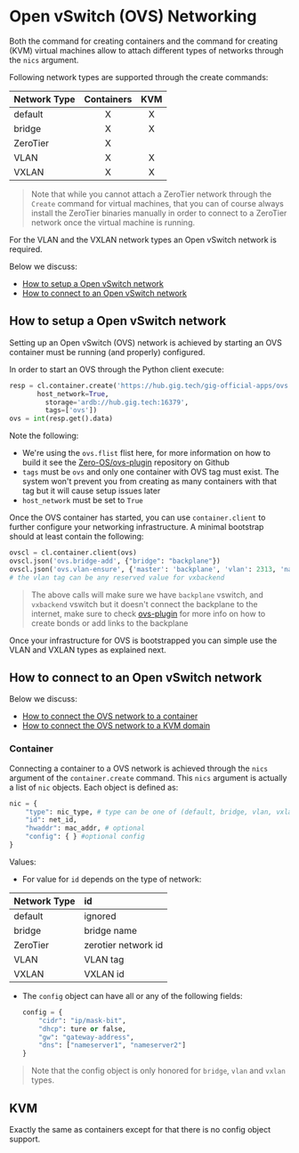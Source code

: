# Open vSwitch (OVS) Networking

Both the command for creating containers and the command for creating (KVM) virtual machines allow to attach different types of networks through the `nics` argument.

Following network types are supported through the create commands:

| Network Type   | Containers | KVM        |
|:---------------|:----------:|:----------:|
|default         | X          | X          |
|bridge          | X          | X          |
|ZeroTier        | X          |            |
|VLAN            | X          | X          |
|VXLAN           | X          | X          |

> Note that while you cannot attach a ZeroTier network through the `Create` command for virtual machines, that you can of course always install the ZeroTier binaries manually in order to connect to a ZeroTier network once the virtual machine is running.

For the VLAN and the VXLAN network types an Open vSwitch network is required.

Below we discuss:

- [How to setup a Open vSwitch network](#ovs-setup)
- [How to connect to an Open vSwitch network](#ovs-connect)

<a id="ovs-setup"></a>
## How to setup a Open vSwitch network

Setting up an Open vSwitch (OVS) network is achieved by starting an OVS container must be running (and properly) configured.

In order to start an OVS through the Python client execute:

```python
resp = cl.container.create('https://hub.gig.tech/gig-official-apps/ovs.flist',
       host_network=True,
	     storage='ardb://hub.gig.tech:16379',
	     tags=['ovs'])
ovs = int(resp.get().data)
```

Note the following:
- We're using the `ovs.flist` flist here, for more information on how to build it see the [Zero-OS/ovs-plugin](https://github.com/zero-os/ovs-plugin) repository on Github
- `tags` must be `ovs` and only one container with OVS tag must exist. The system won't prevent you from creating as many containers with that tag but it will cause setup issues later
- `host_network` must be set to `True`

Once the OVS container has started, you can use `container.client` to further configure your networking infrastructure. A minimal bootstrap should at least contain the following:

```python
ovscl = cl.container.client(ovs)
ovscl.json('ovs.bridge-add', {"bridge": "backplane"})
ovscl.json('ovs.vlan-ensure', {'master': 'backplane', 'vlan': 2313, 'name':'vxbackend'})
# the vlan tag can be any reserved value for vxbackend
```

> The above calls will make sure we have `backplane` vswitch, and `vxbackend` vswitch but it doesn't connect the backplane to the internet, make sure to check [ovs-plugin](https://github.com/zero-os/ovs-plugin) for more info on how to create bonds or add links to the backplane

Once your infrastructure for OVS is bootstrapped you can simple use the VLAN and VXLAN types as explained next.


<a id="ovs-connect"></a>
## How to connect to an Open vSwitch network

Below we discuss:
- [How to connect the OVS network to a container](#container)
- [How to connect the OVS network to a KVM domain](#kvm)

<a id="container"></a>
### Container

Connecting a container to a OVS network is achieved through the `nics` argument of the  `container.create` command. This `nics` argument is actually a list of `nic` objects. Each object is defined as:

```python
nic = {
	"type": nic_type, # type can be one of (default, bridge, vlan, vxlan, zerotier)
	"id": net_id,
	"hwaddr": mac_addr, # optional
	"config": { } #optional config
}
```

Values:
- For value for `id` depends on the type of network:

| Network Type   | id                  |
|:---------------|:--------------------|
|default         | ignored             |
|bridge          | bridge name         |
|ZeroTier        | zerotier network id |
|VLAN            | VLAN tag            |
|VXLAN           | VXLAN id            |

- The `config` object can have all or any of the following fields:

  ```python
  config = {
	  "cidr": "ip/mask-bit",
	  "dhcp": ture or false,
	  "gw": "gateway-address",
	  "dns": ["nameserver1", "nameserver2"]
  }
  ```

> Note that the config object is only honored for `bridge`, `vlan` and `vxlan` types.

<a id="kvm"></a>
## KVM

Exactly the same as containers except for that there is no config object support.
